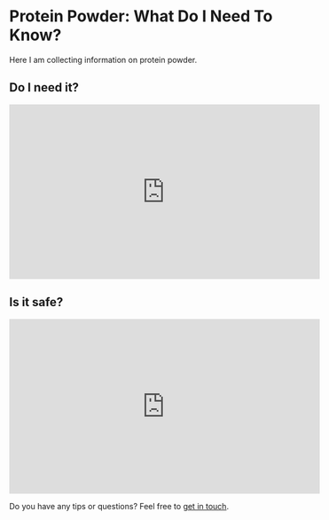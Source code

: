 # Protein Powder: What Do I Need To Know?

Here I am collecting information on protein powder.

## Do I need it?

<p>
<iframe width="560" height="315" src="https://www.youtube.com/embed/_MNFSIsx_f0" frameborder="0" allow="accelerometer; autoplay; encrypted-media; gyroscope; picture-in-picture" allowfullscreen></iframe>
</p>

## Is it safe?

<p>
<iframe width="560" height="315" src="https://www.youtube.com/embed/EoVB7oIbq_4" frameborder="0" allow="accelerometer; autoplay; encrypted-media; gyroscope; picture-in-picture" allowfullscreen></iframe>
</p>

Do you have any tips or questions? Feel free to [get in touch](mailto:thisguylifts.com@outlook.com).
